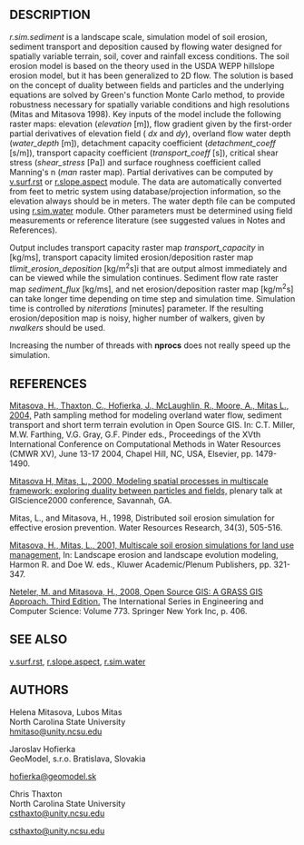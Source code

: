 ## DESCRIPTION

*r.sim.sediment* is a landscape scale, simulation model of soil erosion,
sediment transport and deposition caused by flowing water designed for
spatially variable terrain, soil, cover and rainfall excess conditions.
The soil erosion model is based on the theory used in the USDA WEPP
hillslope erosion model, but it has been generalized to 2D flow. The
solution is based on the concept of duality between fields and particles
and the underlying equations are solved by Green's function Monte Carlo
method, to provide robustness necessary for spatially variable
conditions and high resolutions (Mitas and Mitasova 1998). Key inputs of
the model include the following raster maps: elevation (*elevation*
\[m\]), flow gradient given by the first-order partial derivatives of
elevation field ( *dx* and *dy*), overland flow water depth
(*water_depth* \[m\]), detachment capacity coefficient
(*detachment_coeff* \[s/m\]), transport capacity coefficient
(*transport_coeff* \[s\]), critical shear stress (*shear_stress* \[Pa\])
and surface roughness coefficient called Manning's n (*man* raster map).
Partial derivatives can be computed by [v.surf.rst](v.surf.rst.md) or
[r.slope.aspect](r.slope.aspect.md) module. The data are automatically
converted from feet to metric system using database/projection
information, so the elevation always should be in meters. The water
depth file can be computed using [r.sim.water](r.sim.water.md) module.
Other parameters must be determined using field measurements or
reference literature (see suggested values in Notes and References).  

Output includes transport capacity raster map *transport_capacity* in
\[kg/ms\], transport capacity limited erosion/deposition raster map
*tlimit_erosion_deposition* \[kg/m<sup>2</sup>s\]i that are output
almost immediately and can be viewed while the simulation continues.
Sediment flow rate raster map *sediment_flux* \[kg/ms\], and net
erosion/deposition raster map \[kg/m<sup>2</sup>s\] can take longer time
depending on time step and simulation time. Simulation time is
controlled by *niterations* \[minutes\] parameter. If the resulting
erosion/deposition map is noisy, higher number of walkers, given by
*nwalkers* should be used.  

Increasing the number of threads with **nprocs** does not really speed
up the simulation.

## REFERENCES

[Mitasova, H., Thaxton, C., Hofierka, J., McLaughlin, R., Moore, A.,
Mitas L.,
2004,](http://fatra.cnr.ncsu.edu/~hmitaso/gmslab/papers/II.6.8_Mitasova_044.pdf)
Path sampling method for modeling overland water flow, sediment
transport and short term terrain evolution in Open Source GIS. In: C.T.
Miller, M.W. Farthing, V.G. Gray, G.F. Pinder eds., Proceedings of the
XVth International Conference on Computational Methods in Water
Resources (CMWR XV), June 13-17 2004, Chapel Hill, NC, USA, Elsevier,
pp. 1479-1490.

[Mitasova H, Mitas, L., 2000, Modeling spatial processes in multiscale
framework: exploring duality between particles and
fields,](http://fatra.cnr.ncsu.edu/~hmitaso/gmslab/gisc00/duality.html)
plenary talk at GIScience2000 conference, Savannah, GA.

Mitas, L., and Mitasova, H., 1998, Distributed soil erosion simulation
for effective erosion prevention. Water Resources Research, 34(3),
505-516.

[Mitasova, H., Mitas, L., 2001, Multiscale soil erosion simulations for
land use
management,](http://fatra.cnr.ncsu.edu/~hmitaso/gmslab/papers/LLEmiterev1.pdf)
In: Landscape erosion and landscape evolution modeling, Harmon R. and
Doe W. eds., Kluwer Academic/Plenum Publishers, pp. 321-347.

[Neteler, M. and Mitasova, H., 2008, Open Source GIS: A GRASS GIS
Approach. Third Edition.](https://grassbook.org) The International
Series in Engineering and Computer Science: Volume 773. Springer New
York Inc, p. 406.

## SEE ALSO

[v.surf.rst](v.surf.rst.md), [r.slope.aspect](r.slope.aspect.md),
[r.sim.water](r.sim.water.md)

## AUTHORS

Helena Mitasova, Lubos Mitas  
North Carolina State University  
<hmitaso@unity.ncsu.edu>  
  
Jaroslav Hofierka  
GeoModel, s.r.o. Bratislava, Slovakia  

[hofierka@geomodel.sk](mailto:hofi@geomodel.sk)

Chris Thaxton  
North Carolina State University  
<csthaxto@unity.ncsu.edu>  

<csthaxto@unity.ncsu.edu>
